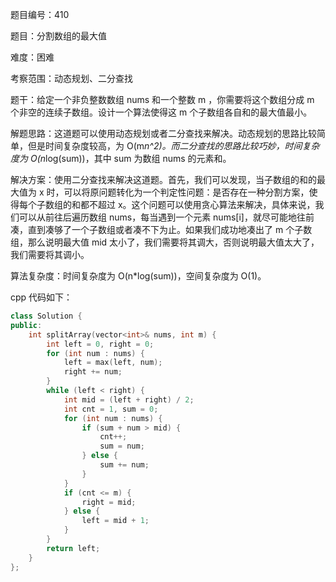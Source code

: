 题目编号：410

题目：分割数组的最大值

难度：困难

考察范围：动态规划、二分查找

题干：给定一个非负整数数组 nums 和一个整数 m ，你需要将这个数组分成 m 个非空的连续子数组。设计一个算法使得这 m 个子数组各自和的最大值最小。

解题思路：这道题可以使用动态规划或者二分查找来解决。动态规划的思路比较简单，但是时间复杂度较高，为 O(m*n^2)。而二分查找的思路比较巧妙，时间复杂度为 O(n*log(sum))，其中 sum 为数组 nums 的元素和。

解决方案：使用二分查找来解决这道题。首先，我们可以发现，当子数组的和的最大值为 x 时，可以将原问题转化为一个判定性问题：是否存在一种分割方案，使得每个子数组的和都不超过 x。这个问题可以使用贪心算法来解决，具体来说，我们可以从前往后遍历数组 nums，每当遇到一个元素 nums[i]，就尽可能地往前凑，直到凑够了一个子数组或者凑不下为止。如果我们成功地凑出了 m 个子数组，那么说明最大值 mid 太小了，我们需要将其调大，否则说明最大值太大了，我们需要将其调小。

算法复杂度：时间复杂度为 O(n*log(sum))，空间复杂度为 O(1)。

cpp 代码如下：

```cpp
class Solution {
public:
    int splitArray(vector<int>& nums, int m) {
        int left = 0, right = 0;
        for (int num : nums) {
            left = max(left, num);
            right += num;
        }
        while (left < right) {
            int mid = (left + right) / 2;
            int cnt = 1, sum = 0;
            for (int num : nums) {
                if (sum + num > mid) {
                    cnt++;
                    sum = num;
                } else {
                    sum += num;
                }
            }
            if (cnt <= m) {
                right = mid;
            } else {
                left = mid + 1;
            }
        }
        return left;
    }
};
```